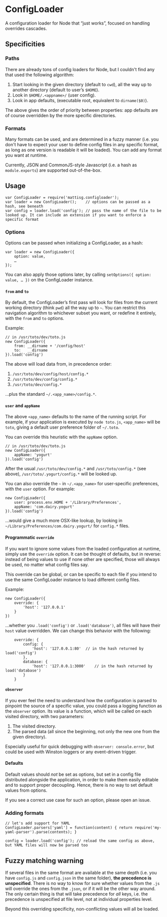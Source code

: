 ConfigLoader
============

A configuration loader for Node that “just works”, focused on handling overrides cascades.

Specificities
-------------

### Paths ###

There are already tons of config loaders for Node, but I couldn't find any that used the following algorithm:

1. Start looking in the given directory (default to `cwd`), all the way up to another directory (default to user’s `$HOME`).
2. Look in `$HOME/.<appname>/` (user config).
3. Look in app defaults, (executable root, equivalent to `dirname($0)`).

The above gives the order of priority between properties: app defaults are of course overridden by the more specific directories.

### Formats ###

Many formats can be used, and are determined in a fuzzy manner (i.e. you don't have to expect your user to define config files in any specific format, as long as one version is readable it will be loaded). You can add any format you want at runtime.

Currently, JSON and CommonJS-style Javascript (i.e. a hash as `module.exports`) are supported out-of-the-box.

Usage
-----

	var ConfigLoader = require('mattisg.configloader');
	var loader = new ConfigLoader();	// options can be passed as a hash, see beneath
	var config = loader.load('config');	// pass the name of the file to be looked up. It can include an extension if you want to enforce a specific format

### Options ###

Options can be passed when initializing a ConfigLoader, as a hash:

	var loader = new ConfigLoader({
		option: value,
		…
	});

You can also apply those options later, by calling `setOptions({ option: value, … })` on the ConfigLoader instance.

#### `from` and `to` ####

By default, the ConfigLoader’s first pass will look for files from the current working directory (think `pwd`) all the way up to `~`. You can restrict this navigation algorithm to whichever subset you want, or redefine it entirely, with the `from` and `to` options.

Example:

	// in /usr/toto/dev/toto.js
	new ConfigLoader({
		from: __dirname + '/config/host'
		to:   __dirname
	}).load('config')

The above will load data from, in precedence order:

1. `/usr/toto/dev/config/host/config.*`
2. `/usr/toto/dev/config/config.*`
3. `/usr/toto/dev/config.*`

…plus the standard `~/.<app_name>/config.*`.

#### `user` and `appName` ####

The above `<app_name>` defaults to the name of the running script. For example, if your application is executed by `node toto.js`, `<app_name>` will be `toto`, giving a default user preference folder of `~/.toto`.

You can override this heuristic with the `appName` option.

	// in /usr/toto/dev/toto.js
	new ConfigLoader({
		appName: 'yogurt'
	}).load('config')

After the usual `/usr/toto/dev/config.*` and `/usr/toto/config.*` (see above), `/usr/toto/.yogurt/config.*` will be looked up.

You can also override the `~` in `~/.<app_name>` for user-specific preferences, with the `user` option. For example:

	new ConfigLoader({
		user: process.env.HOME + '/Library/Preferences',
		appName: 'com.dairy.yogurt'
	}).load('config')

…would give a much more OSX-like lookup, by looking in `~/Library/Preferences/com.dairy.yogurt/` for `config.*` files.

#### Programmatic `override` ####

If you want to ignore some values from the loaded configuration at runtime, simply use the `override` option. It can be thought of defaults, but in reverse: instead of being values to use if none other are specified, those will always be used, no matter what config files say.

This override can be global, or can be specific to each file if you intend to use the same ConfigLoader instance to load different config files.

Example:

	new ConfigLoader({
		override: {
			'host': '127.0.0.1'
		}
	})

…whether you `.load('config')` or `.load('database')`, all files will have their `host` value overridden. We can change this behavior with the following:

		override: {
			config: {
				'host': '127.0.0.1:80'	// in the hash returned by load('config')
			},
			database: {
				'host': '127.0.0.1:3000'	// in the hash returned by load('database')
			}
		}

#### `observer` ####

If you ever feel the need to understand how the configuration is parsed to pinpoint the source of a specific value, you could pass a logging function as the `observer` option. Its value is a function, which will be called on each visited directory, with two parameters:

1. The visited directory.
2. The parsed data (all since the beginning, not only the new one from the given directory).

Especially useful for quick debugging with `observer: console.error`, but could be used with Winston loggers or any event-driven trigger.

#### Defaults ####

Default values should _not_ be set as options, but set in a config file distributed alongside the application, in order to make them easily editable and to support proper decoupling. Hence, there is no way to set default values from options.

If you see a correct use case for such an option, please open an issue.

### Adding formats ###

	// let's add support for YAML
	ConfigLoader.parsers['yaml'] = function(content) { return require('my-yaml-parser').parse(contents); }

	config = loader.load('config');	// reload the same config as above, but YAML files will now be parsed too

Fuzzy matching warning
----------------------

If several files in the same format are available at the same depth (i.e. you have `config.js` and `config.json` in the same folder), **the precedence is unspecified**. There is no way to know for sure whether values from the `.js` will override the ones from the `.json`, or if it will be the other way around. The only certain thing is that will take precedence for _all_ keys, i.e. the precedence is unspecified at file level, not at individual properties level.

Beyond this overriding specificity, non-conflicting values will all be loaded.
